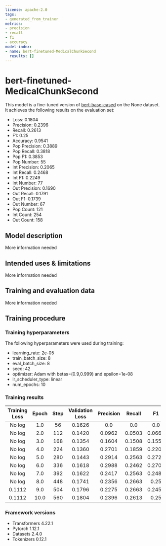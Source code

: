 ```yaml
---
license: apache-2.0
tags:
- generated_from_trainer
metrics:
- precision
- recall
- f1
- accuracy
model-index:
- name: bert-finetuned-MedicalChunkSecond
  results: []
---
```


<!-- This model card has been generated automatically according to the information the Trainer had access to. You
should probably proofread and complete it, then remove this comment. -->

# bert-finetuned-MedicalChunkSecond

This model is a fine-tuned version of [bert-base-cased](https://huggingface.co/bert-base-cased) on the None dataset.
It achieves the following results on the evaluation set:
- Loss: 0.1804
- Precision: 0.2396
- Recall: 0.2613
- F1: 0.25
- Accuracy: 0.9541
- Pop Precision: 0.3889
- Pop Recall: 0.3818
- Pop F1: 0.3853
- Pop Number: 55
- Int Precision: 0.2065
- Int Recall: 0.2468
- Int F1: 0.2249
- Int Number: 77
- Out Precision: 0.1690
- Out Recall: 0.1791
- Out F1: 0.1739
- Out Number: 67
- Pop Count: 121
- Int Count: 254
- Out Count: 158

## Model description

More information needed

## Intended uses & limitations

More information needed

## Training and evaluation data

More information needed

## Training procedure

### Training hyperparameters

The following hyperparameters were used during training:
- learning_rate: 2e-05
- train_batch_size: 8
- eval_batch_size: 8
- seed: 42
- optimizer: Adam with betas=(0.9,0.999) and epsilon=1e-08
- lr_scheduler_type: linear
- num_epochs: 10

### Training results

| Training Loss | Epoch | Step | Validation Loss | Precision | Recall | F1     | Accuracy | Pop Precision | Pop Recall | Pop F1 | Pop Number | Int Precision | Int Recall | Int F1 | Int Number | Out Precision | Out Recall | Out F1 | Out Number | Pop Count | Int Count | Out Count |
|:-------------:|:-----:|:----:|:---------------:|:---------:|:------:|:------:|:--------:|:-------------:|:----------:|:------:|:----------:|:-------------:|:----------:|:------:|:----------:|:-------------:|:----------:|:------:|:----------:|:---------:|:---------:|:---------:|
| No log        | 1.0   | 56   | 0.1626          | 0.0       | 0.0    | 0.0    | 0.9599   | 0.0           | 0.0        | 0.0    | 55         | 0.0           | 0.0        | 0.0    | 77         | 0.0           | 0.0        | 0.0    | 67         | 1         | 57        | 0         |
| No log        | 2.0   | 112  | 0.1420          | 0.0962    | 0.0503 | 0.0660 | 0.9575   | 0.0588        | 0.0182     | 0.0278 | 55         | 0.1084        | 0.1169     | 0.1125 | 77         | 0.0           | 0.0        | 0.0    | 67         | 24        | 193       | 4         |
| No log        | 3.0   | 168  | 0.1354          | 0.1604    | 0.1508 | 0.1554 | 0.9568   | 0.2449        | 0.2182     | 0.2308 | 55         | 0.1204        | 0.1688     | 0.1405 | 77         | 0.1667        | 0.0746     | 0.1031 | 67         | 107       | 261       | 49        |
| No log        | 4.0   | 224  | 0.1360          | 0.2701    | 0.1859 | 0.2202 | 0.9620   | 0.3478        | 0.2909     | 0.3168 | 55         | 0.1961        | 0.1299     | 0.1562 | 77         | 0.275         | 0.1642     | 0.2056 | 67         | 98        | 137       | 77        |
| No log        | 5.0   | 280  | 0.1443          | 0.2914    | 0.2563 | 0.2727 | 0.9603   | 0.4038        | 0.3818     | 0.3925 | 55         | 0.2289        | 0.2468     | 0.2375 | 77         | 0.275         | 0.1642     | 0.2056 | 67         | 121       | 199       | 85        |
| No log        | 6.0   | 336  | 0.1618          | 0.2988    | 0.2462 | 0.2700 | 0.9601   | 0.4865        | 0.3273     | 0.3913 | 55         | 0.2571        | 0.2338     | 0.2449 | 77         | 0.2281        | 0.1940     | 0.2097 | 67         | 85        | 187       | 121       |
| No log        | 7.0   | 392  | 0.1622          | 0.2417    | 0.2563 | 0.2488 | 0.9571   | 0.3333        | 0.3636     | 0.3478 | 55         | 0.2125        | 0.2208     | 0.2166 | 77         | 0.1972        | 0.2090     | 0.2029 | 67         | 126       | 213       | 142       |
| No log        | 8.0   | 448  | 0.1741          | 0.2356    | 0.2663 | 0.25   | 0.9544   | 0.3667        | 0.4        | 0.3826 | 55         | 0.1919        | 0.2468     | 0.2159 | 77         | 0.1818        | 0.1791     | 0.1805 | 67         | 132       | 258       | 147       |
| 0.1112        | 9.0   | 504  | 0.1796          | 0.2275    | 0.2663 | 0.2454 | 0.9527   | 0.3929        | 0.4        | 0.3964 | 55         | 0.1845        | 0.2468     | 0.2111 | 77         | 0.1622        | 0.1791     | 0.1702 | 67         | 129       | 278       | 158       |
| 0.1112        | 10.0  | 560  | 0.1804          | 0.2396    | 0.2613 | 0.25   | 0.9541   | 0.3889        | 0.3818     | 0.3853 | 55         | 0.2065        | 0.2468     | 0.2249 | 77         | 0.1690        | 0.1791     | 0.1739 | 67         | 121       | 254       | 158       |


### Framework versions

- Transformers 4.22.1
- Pytorch 1.12.1
- Datasets 2.4.0
- Tokenizers 0.12.1
